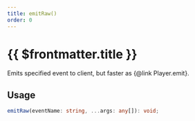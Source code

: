```yaml
---
title: emitRaw()
order: 0
---
```


# {{ $frontmatter.title }}

Emits specified event to client, but faster as {@link Player.emit}.

## Usage

```ts
emitRaw(eventName: string, ...args: any[]): void;
```
